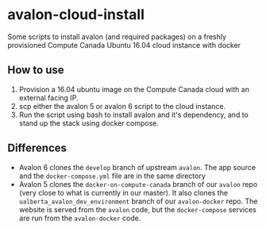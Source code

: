 # avalon-cloud-install
Some scripts to install avalon (and required packages) on a freshly provisioned Compute Canada Ubuntu 16.04 cloud instance with docker

## How to use
1. Provision a 16.04 ubuntu image on the Compute Canada cloud with an external facing IP.
2. scp either the avalon 5 or avalon 6 script to the cloud instance.
3. Run the script using bash to install avalon and it's dependency, and to stand up the stack using docker compose.

## Differences

* Avalon 6 clones the `develop` branch of upstream `avalon`. The app source and the `docker-compose.yml` file are in the same directory
* Avalon 5 clones the `docker-on-compute-canada` branch of our `avalon` repo (very close to what is currently in our master). It also clones the `ualberta_avalon_dev_environment` branch of our `avalon-docker` repo. The website is served from the `avalon` code, but the `docker-compose` services are run from the `avalon-docker` code.
